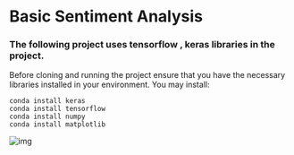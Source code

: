 # Basic Sentiment Analysis
### The following project uses tensorflow , keras libraries in the project.
Before cloning and running the project ensure that you have the necessary libraries installed in your environment.
You may install:<br>

```conda install keras```<br>
```conda install tensorflow```<br>
```conda install numpy ```<br>
```conda install matplotlib```<br>

![img](https://github.com/Surajv311/Basic-Sentiment-Analysis-/blob/master/img.jpg)
